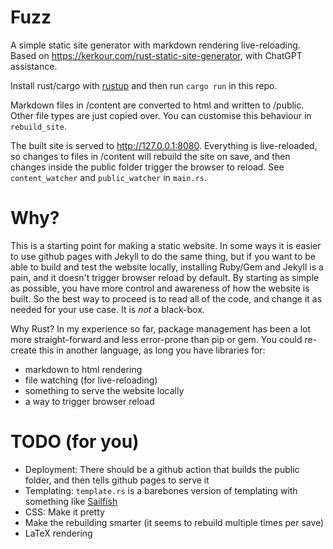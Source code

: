 # Fuzz

A simple static site generator with markdown rendering live-reloading.
Based on https://kerkour.com/rust-static-site-generator, with ChatGPT assistance.

Install rust/cargo with [rustup](https://www.rust-lang.org/learn/get-started) and then run `cargo run` in this repo.

Markdown files in /content are converted to html and written to /public.
Other file types are just copied over. You can customise this behaviour in `rebuild_site`.

The built site is served to http://127.0.0.1:8080.
Everything is live-reloaded, so changes to files in /content will rebuild the site on save, and then changes inside the public folder trigger the browser to reload. See `content_watcher` and `public_watcher` in `main.rs`.

# Why?
This is a starting point for making a static website.
In some ways it is easier to use github pages with Jekyll to do the same thing, but if you want to be able to build and test the website locally, installing Ruby/Gem and Jekyll is a pain, and it doesn't trigger browser reload by default.
By starting as simple as possible, you have more control and awareness of how the website is built.
So the best way to proceed is to read all of the code, and change it as needed for your use case.
It is *not* a black-box.

Why Rust? In my experience so far, package management has been a lot more straight-forward and less error-prone than pip or gem.
You could re-create this in another language, as long you have libraries for:
- markdown to html rendering
- file watching (for live-reloading)
- something to serve the website locally
- a way to trigger browser reload

# TODO (for you)
- Deployment: There should be a github action that builds the public folder, and then tells github pages to serve it
- Templating: `template.rs` is a barebones version of templating with something like [Sailfish](https://github.com/rust-sailfish/sailfish)
- CSS: Make it pretty
- Make the rebuilding smarter (it seems to rebuild multiple times per save)
- LaTeX rendering